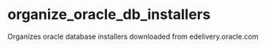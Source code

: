 # organize_oracle_db_installers
Organizes oracle database installers downloaded from edelivery.oracle.com
